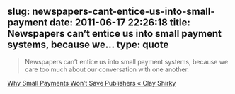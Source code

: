slug: newspapers-cant-entice-us-into-small-payment
date: 2011-06-17 22:26:18
title: Newspapers can’t entice us into small payment systems, because we...
type: quote
---

> Newspapers can’t entice us into small payment systems, because we care too much about our conversation with one another.

[Why Small Payments Won’t Save Publishers « Clay Shirky](http://www.shirky.com/weblog/2009/02/why-small-payments-wont-save-publishers/)
